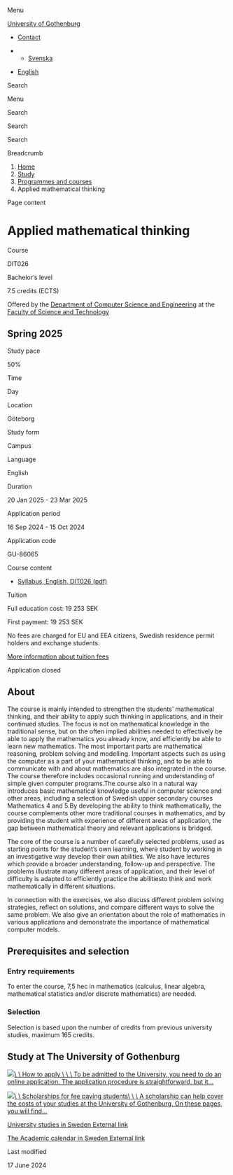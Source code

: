 Menu

[University of Gothenburg](https://www.gu.se/en)

- [Contact](https://www.gu.se/en/contact)

- - [Svenska](https://www.gu.se/studera/hitta-utbildning/tillampat-matematiskt-tankande-dit026)
- [English](https://www.gu.se/en/study-gothenburg/applied-mathematical-thinking-dit026)

Search


Menu


Search


Search

Search

Breadcrumb

1. [Home](https://www.gu.se/en)
2. [Study](https://www.gu.se/en/study-in-gothenburg)
3. [Programmes and courses](https://www.gu.se/en/study-in-gothenburg/study-options)
4. Applied mathematical thinking


Page content

# Applied mathematical thinking

Course


DIT026


Bachelor’s level



7.5 credits (ECTS)




Offered by the
[Department of Computer Science and Engineering](https://www.gu.se/en/computer-science-engineering)
at the
[Faculty of Science and Technology](https://www.gu.se/en/science-and-technology)

## Spring 2025

Study pace


50%

Time


Day

Location


Göteborg

Study form


Campus

Language


English

Duration


20 Jan 2025
\- 23 Mar 2025

Application period


16 Sep 2024
\- 15 Oct 2024

Application code


GU-86065

Course content


- [Syllabus, English, DIT026 (pdf)](https://kursplaner.gu.se/pdf/kurs/en/DIT026)


Tuition


Full education cost: 19 253 SEK

First payment: 19 253 SEK

No fees are charged for EU and EEA citizens, Swedish residence permit holders and exchange students.

[More information about tuition fees](https://www.gu.se/en/study-in-gothenburg/apply/tuition-fees)

Application closed


## About

The course is mainly intended to strengthen the students’ mathematical thinking, and their ability to apply such thinking in applications, and in their continued studies. The focus is not on mathematical knowledge in the traditional sense, but on the often implied abilities needed to effectively be able to apply the mathematics you already know, and efficiently be able to learn new mathematics. The most important parts are mathematical reasoning, problem solving and modelling. Important aspects such as using the computer as a part of your mathematical thinking, and to be able to communicate with and about mathematics are also integrated in the course. The course therefore includes occasional running and understanding of simple given computer programs.The course also in a natural way introduces basic mathematical knowledge useful in computer science and other areas, including a selection of Swedish upper secondary courses Mathematics 4 and 5.By developing the ability to think mathematically, the course complements other more traditional courses in mathematics, and by providing the student with experience of different areas of application, the gap between mathematical theory and relevant applications is bridged.

The core of the course is a number of carefully selected problems, used as starting points for the student’s own learning, where student by working in an investigative way develop their own abilities. We also have lectures which provide a broader understanding, follow-up and perspective. The problems illustrate many different areas of application, and their level of difficulty is adapted to efficiently practice the abilitiesto think and work mathematically in different situations.

In connection with the exercises, we also discuss different problem solving strategies, reflect on solutions, and compare different ways to solve the same problem. We also give an orientation about the role of mathematics in various applications and demonstrate the importance of mathematical computer models.

## Prerequisites and selection

### Entry requirements

To enter the course, 7,5 hec in mathematics (calculus, linear algebra, mathematical statistics and/or discrete mathematics) are needed.

### Selection

Selection is based upon the number of credits from previous university studies, maximum 165 credits.

## Study at The University of Gothenburg

[![](https://www.gu.se/sites/default/files/dynamic-image/dynamic_image_2188_218/public/2020-03/cytonn-photography-ZJEKICY5EXY-unsplash.jpg?media_id=2553&width=1904&height=208)\\
\\
How to apply \\
\\
\\
To be admitted to the University, you need to do an online application. The application procedure is straightforward, but it…](https://www.gu.se/en/study-in-gothenburg/apply)

[![](https://www.gu.se/sites/default/files/dynamic-image/dynamic_image_2188_218/public/2024-01/GU-7.jpg?media_id=95188&width=1904&height=208)\\
\\
Scholarships for fee paying students\\
\\
\\
A scholarship can help cover the costs of your studies at the University of Gothenburg. On these pages, you will find…](https://www.gu.se/en/study-in-gothenburg/apply/scholarships-for-fee-paying-students)

[University studies in Sweden External link](https://www.gu.se/en/study-in-gothenburg/before-you-arrive/university-studies-in-sweden "External link")

[The Academic calendar in Sweden External link](https://www.gu.se/en/study-in-gothenburg/when-you-are-here/academic-calendar "External link")

Last modified


17 June 2024